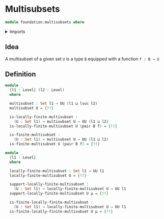 # Multisubsets

```agda
module foundation.multisubsets where
```

<details><summary>Imports</summary>

```agda
open import elementary-number-theory.natural-numbers

open import foundation.dependent-pair-types
open import foundation.images
open import foundation.negated-equality
open import foundation.universe-levels

open import foundation-core.fibers-of-maps
open import foundation-core.sets

open import univalent-combinatorics.finite-types
```

</details>

## Idea

A multisubset of a given set `U` is a type `B` equipped with a function
`f : B → U`

## Definition

```agda
module _
  {l1 : Level} (l2 : Level)
  where

  multisubset : Set l1 → UU (l1 ⊔ lsuc l2)
  multisubset U = {!!}

  is-locally-finite-multisubset :
    (U : Set l1) → multisubset U → UU (l1 ⊔ l2)
  is-locally-finite-multisubset U (pair B f) = {!!}

  is-finite-multisubset :
    (U : Set l1) → multisubset U → UU (l1 ⊔ l2)
  is-finite-multisubset U (pair B f) = {!!}

module _
  {l1 : Level}
  where

  locally-finite-multisubset : Set l1 → UU l1
  locally-finite-multisubset U = {!!}

  support-locally-finite-multisubset :
    (U : Set l1) → locally-finite-multisubset U → UU l1
  support-locally-finite-multisubset U μ = {!!}

  is-finite-locally-finite-multisubset :
    (U : Set l1) → locally-finite-multisubset U → UU l1
  is-finite-locally-finite-multisubset U μ = {!!}
```
